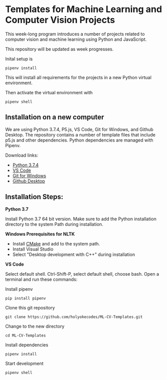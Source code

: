 # Templates for Machine Learning and Computer Vision Projects

This week-long program introduces a number of projects related to computer vision and machine learning using Python and JavaScript. 

This repository will be updated as week progresses.

Inital setup is

```
pipenv install
```

This will install all requirements for the projects in a new Python virtual environment.

Then activate the virtual environment with

```
pipenv shell
```

## Installation on a new computer

We are using Python 3.7.4, P5.js, VS Code, Git for Windows, and Github Desktop. The repository contains a number of template files that include p5.js and other dependencies. Python dependencies are managed with Pipenv.

Download links:
* [Python 3.7.4](https://www.python.org/downloads/)
* [VS Code](https://code.visualstudio.com/Download)
* [Git for Windows](https://gitforwindows.org/)
* [Github Desktop](https://desktop.github.com/)

## Installation Steps:

**Python 3.7**

Install Python 3.7 64 bit version. Make sure to add the Python installation directory to the system Path during installation.

**Windows Prerequisites for NLTK**
* Install [CMake](https://cmake.org/download) and add to the system path.
* Install Visual Studio
* Select "Desktop development with C++" during installation

**VS Code**

Select default shell. Ctrl-Shift-P, select default shell, choose bash. Open a terminal and run these commands:

Install pipenv

``` 
pip install pipenv 
```

Clone this git repository

``` 
git clone https://github.com/holyokecodes/ML-CV-Templates.git 
```

Change to the new directory

``` 
cd ML-CV-Templates 
```

Install dependencies

``` 
pipenv install 
```

Start development

``` 
pipenv shell 
```
